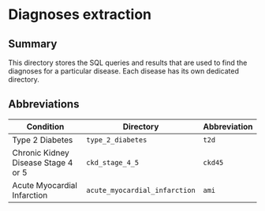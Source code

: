 # Diagnoses extraction

## Summary
This directory stores the SQL queries and results that are used to find the diagnoses for a particular disease.
Each disease has its own dedicated directory.

## Abbreviations

| Condition                           | Directory                     | Abbreviation |
|-------------------------------------|-------------------------------|--------------|
| Type 2 Diabetes                     | `type_2_diabetes`             | `t2d`        |
| Chronic Kidney Disease Stage 4 or 5 | `ckd_stage_4_5`               | `ckd45`      |
| Acute Myocardial Infarction         | `acute_myocardial_infarction` | `ami`        |